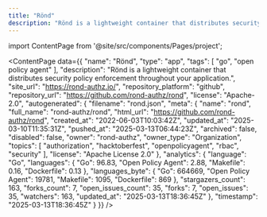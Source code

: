 ```yaml
---
title: "Rönd"
description: "Rönd is a lightweight container that distributes security policy enforcement throughout your application."
---
```

import ContentPage from '@site/src/components/Pages/project';

<ContentPage
    data={{
  "name": "Rönd",
  "type": "app",
  "tags": [
    "go",
    "open policy agent"
  ],
  "description": "Rönd is a lightweight container that distributes security policy enforcement throughout your application.",
  "site_url": "https://rond-authz.io/",
  "repository_platform": "github",
  "repository_url": "https://github.com/rond-authz/rond",
  "license": "Apache-2.0",
  "autogenerated": {
    "filename": "rond.json",
    "meta": {
      "name": "rond",
      "full_name": "rond-authz/rond",
      "html_url": "https://github.com/rond-authz/rond",
      "created_at": "2022-06-03T10:03:42Z",
      "updated_at": "2025-03-10T11:35:31Z",
      "pushed_at": "2025-03-13T06:44:23Z",
      "archived": false,
      "disabled": false,
      "owner": "rond-authz",
      "owner_type": "Organization",
      "topics": [
        "authorization",
        "hacktoberfest",
        "openpolicyagent",
        "rbac",
        "security"
      ],
      "license": "Apache License 2.0"
    },
    "analytics": {
      "language": "Go",
      "languages": {
        "Go": 96.83,
        "Open Policy Agent": 2.88,
        "Makefile": 0.16,
        "Dockerfile": 0.13
      },
      "languages_byte": {
        "Go": 664669,
        "Open Policy Agent": 19781,
        "Makefile": 1095,
        "Dockerfile": 869
      },
      "stargazers_count": 163,
      "forks_count": 7,
      "open_issues_count": 35,
      "forks": 7,
      "open_issues": 35,
      "watchers": 163,
      "updated_at": "2025-03-13T18:36:45Z"
    },
    "timestamp": "2025-03-13T18:36:45Z"
  }
}}
/>
